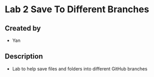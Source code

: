 # Lab 2 Save To Different Branches

## Created by
- Yan

## Description
- Lab to help save files and folders into different GitHub branches